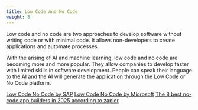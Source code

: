 ```yaml
---
title: Low Code And No Code
weight: 8
---
```


Low code and no code are two approaches to develop software without writing code or with minimal code.
It allows non-developers to create applications and automate processes.

With the arising of AI and machine learning, low code and no code are becoming more and more popular.
They allow companies to develop faster with limited skills in software development.
People can speak their language to the AI and the AI will generate the application through the Low Code or No Code platform.

[Low Code No Code by SAP](https://www.sap.com/products/technology-platform/build/what-is-low-code-no-code.html)
[Low Code No Code by Microsoft](https://www.microsoft.com/en-us/power-platform/products/power-apps/topics/low-code-no-code/low-code-no-code-development-platforms)
[The 8 best no-code app builders in 2025 according to zapier](https://zapier.com/blog/best-no-code-app-builder/)
